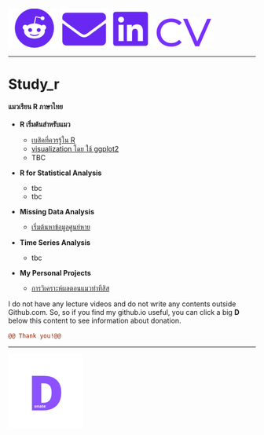 [![Github](https://raw.githubusercontent.com/amaiesc/study_r/master/docs/github.png)](http://amaiesc.github.io/study_r)
[![E-mail](https://raw.githubusercontent.com/amaiesc/study_r/master/docs/email.png)](mailto::amaiesc@gmail.com)
[![Linkedin](https://raw.githubusercontent.com/amaiesc/study_r/master/docs/linkedin.png)](https://linkedin.com/in/sirinapa-amaie-churassamee-671a63109)
[![CV_small](https://raw.githubusercontent.com/amaiesc/study_r/master/docs/CV.png)](-----)
_________________________________________________________

# Study_r

#### แมวเรียน R ภาษาไทย ####

-   **R เริ่มต้นสำหรับแมว**

    -   [เบสิคที่ควรรู้ใน R](https://amaiesc.github.io/study_r/getting_to_know_R.html "Basic (you should know) in R")
    -   [visualization โดย ใช้ ggplot2](https://amaiesc.github.io/study_r/ggplot_knitmd.html)
    -   TBC

- **R for Statistical Analysis**
    - tbc
    - tbc

- **Missing Data Analysis**
    - [เริ่มต้นหาข้อมูลศูนย์หาย](http://amaiesc.github.io/study_r/missing.html)


- **Time Series Analysis**
    - tbc


- **My Personal Projects**
    - [การวิเคราะห์ผลตอนแมวทำทีสิส](https://amaiesc.github.io/study_r/script_thesis.html)

    

I do not have any lecture videos and do not write any contents outside Github.com. 
So, so if you find my github.io useful, you can click a big **D** below this content to see information about donation.


```diff
@@ Thank you!@@
```
_________________________________________________________
[![Donation](https://raw.githubusercontent.com/amaiesc/study_r/master/docs/donate150x150.png)](http://amaiesc.github.io/study_r/donation.html) 

